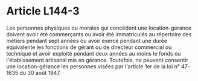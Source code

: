 # Article L144-3

Les personnes physiques ou morales qui concèdent une location-gérance doivent avoir été commerçants ou avoir été immatriculés au répertoire des métiers pendant sept années ou avoir exercé pendant une durée équivalente les fonctions de gérant ou de directeur commercial ou technique et avoir exploité pendant deux années au moins le fonds ou l'établissement artisanal mis en gérance.   Toutefois, ne peuvent consentir une location-gérance les personnes visées par l'article 1er de la loi n° 47-1635 du 30 août 1947.